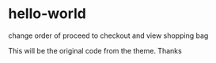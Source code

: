 # hello-world
change order of proceed to checkout and view shopping bag

This will be the original code from the theme.  Thanks
